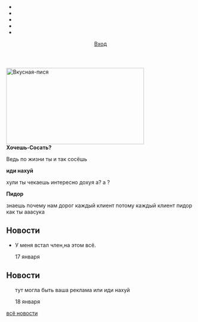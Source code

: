 <!DOCTYPE html>
<html lang="ru">
<head>
  <meta charset="utf-8">
  <title>Дилдо пхоне</title>
</head>
<body>
  <header class="mainheader">
  <div class="container">
  <nav class="main-navigation">
  <ul>
    <li>
    <a href="#"Информация</a>
    </li>
    <li>
    <a href="#"Новости</a>
    </li>
    <li>
    <a href="#"Прайс-лист</a>
    </li>
    <li>
    <a href="#"Магазин</a>
    </li>
    <li>
    <a href="#"Контакты</a>
    </li>
    </ul>
  </nav>
  <div class="user-block">
  <a class="login" href="#">Вход</a>
  </div>
  </div>
  </header>
  <main class="container">
  <div class="index-logo">
      <img src="img/index-logo.png" width="368" height="204" alt="Вкусная-пися">
     </div>
     <section class="features">
     <div class="features-item">
     <b class="features-name">Хочешь-Сосать?</b>
     <p>Ведь по жизни ты и так сосёшь </p>
     </div>
     <div class="features-item">
     <b class="features-name">иди нахуй</b>
     <p>хули ты чекаешь интересно дохуя а? а ? </p>
     </div>
     <div class="features-item">
     <b class="features-name">Пидор</b>
     <p> знаешь почему нам дорог каждый клиент потому каждый клиент пидор как ты ааасука</p>
     </div>
     </section>
    <div class="index-content">
    <div class="index-content-left">
    <h2 class="index-content-title">Новости</h2>
    <ul class="news-preview">
    <li>
    <p> У меня встал член,на этом всё.</p>
    <time datetime="2017-04-17">17 января</time>
    </li>
    </ul>
    </div>
    <div class="index-content-left">
    <h2 class="index-content-title">Новости</h2>
    <ul class="news-preview"
      <li>
      <p>тут могла быть ваша реклама или иди нахуй</p>
      <time datetime="2017-18-04">18 января</time>
      </li>
      </ul>
      <a class="btn" href="https://www.yandex.ru/">всё новости
      </div>
      </div>


  </body>
  </html>
